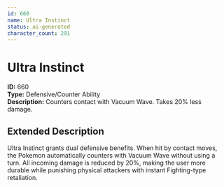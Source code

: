 ```yaml
---
id: 660
name: Ultra Instinct
status: ai-generated
character_count: 291
---
```


# Ultra Instinct

**ID:** 660  
**Type:** Defensive/Counter Ability  
**Description:** Counters contact with Vacuum Wave. Takes 20% less damage.

## Extended Description

Ultra Instinct grants dual defensive benefits. When hit by contact moves, the Pokemon automatically counters with Vacuum Wave without using a turn. All incoming damage is reduced by 20%, making the user more durable while punishing physical attackers with instant Fighting-type retaliation.